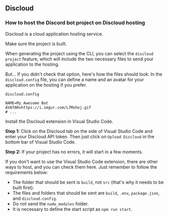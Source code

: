 ## Discloud

### How to host the Discord bot project on Discloud hosting

Discloud is a cloud application hosting service.

Make sure the project is built.

When generating the project using the CLI, you can select the `discloud project` feature, which will include the two necessary files to send your application to the hosting.

But... If you didn't check that option, here's how the files should look:
In the `discloud.config` file, you can define a name and an avatar for your application on the hosting if you prefer.

`discloud.config`
```
NAME=My Awesome Bot
AVATAR=https://i.imgur.com/L7Mxhoj.gif
# ...
```

Install the Discloud extension in Visual Studio Code.

**Step 1:** Click on the Discloud tab on the side of Visual Studio Code and enter your Discloud API token. Then just click on `Upload Discloud` in the bottom bar of Visual Studio Code.

**Step 2:** If your project has no errors, it will start in a few moments.

If you don't want to use the Visual Studio Code extension, there are other ways to host, and you can check them here. Just remember to follow the requirements below:

*   The folder that should be sent is `build`, not `src` (that's why it needs to be built first).
*   The files and folders that should be sent are `build`, `.env`, `package.json`, and `discloud.config`.
*   Do not send the `node_modules` folder.
*   It is necessary to define the start script as `npm run start`.



